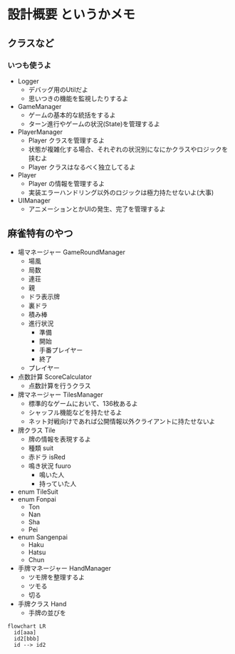 # 設計概要 というかメモ

## クラスなど

### いつも使うよ

- Logger
  - デバッグ用のUtilだよ
  - 思いつきの機能を監視したりするよ
- GameManager
  - ゲームの基本的な統括をするよ
  - ターン進行やゲームの状況(State)を管理するよ
- PlayerManager
  - Player クラスを管理するよ
  - 状態が複雑化する場合、それぞれの状況別になにかクラスやロジックを挟むよ
  - Player クラスはなるべく独立してるよ
- Player
  - Player の情報を管理するよ
  - 実装エラーハンドリング以外のロジックは極力持たせないよ(大事)
- UIManager
  - アニメーションとかUIの発生、完了を管理するよ

## 麻雀特有のやつ

- 場マネージャー GameRoundManager
  - 場風
  - 局数
  - 連荘
  - 親
  - ドラ表示牌
  - 裏ドラ
  - 積み棒
  - 進行状況
    - 準備
    - 開始
    - 手番プレイヤー
    - 終了
  - プレイヤー
- 点数計算 ScoreCalculator
  - 点数計算を行うクラス
- 牌マネージャー TilesManager
  - 標準的なゲームにおいて、136枚あるよ
  - シャッフル機能などを持たせるよ
  - ネット対戦向けであれば公開情報以外クライアントに持たせないよ
- 牌クラス Tile
  - 牌の情報を表現するよ
  - 種類 suit
  - 赤ドラ isRed
  - 鳴き状況 fuuro
    - 鳴いた人
    - 持っていた人
- enum TileSuit
- enum Fonpai
  - Ton
  - Nan
  - Sha
  - Pei
- enum Sangenpai
  - Haku
  - Hatsu
  - Chun
- 手牌マネージャー HandManager
  - ツモ牌を整理するよ
  - ツモる
  - 切る
- 手牌クラス Hand
  - 手牌の並びを

```mermaid
flowchart LR
  id[aaa]
  id2[bbb]
  id --> id2

```